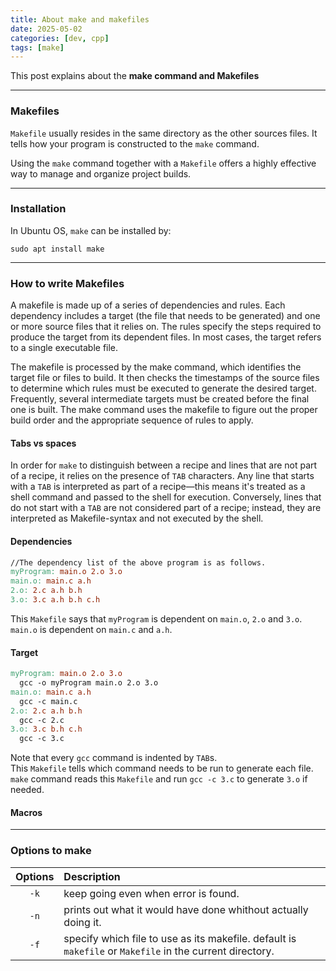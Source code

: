 ```yaml
---
title: About make and makefiles
date: 2025-05-02
categories: [dev, cpp]
tags: [make]
---
```


This post explains about the **make command and Makefiles**

-----------------------------------

### Makefiles

`Makefile` usually resides in the same directory as the other sources files. It tells how your program is constructed to the `make` command.

Using the `make` command together with a `Makefile` offers a highly effective way to manage and organize project builds.

-----------------------------------

### Installation

In Ubuntu OS, `make` can be installed by:

```shell
sudo apt install make
```

-----------------------------------

### How to write Makefiles

A makefile is made up of a series of dependencies and rules. Each dependency includes a target (the file that needs to be generated) and one or more source files that it relies on. The rules specify the steps required to produce the target from its dependent files. In most cases, the target refers to a single executable file.

The makefile is processed by the make command, which identifies the target file or files to build. It then checks the timestamps of the source files to determine which rules must be executed to generate the desired target. Frequently, several intermediate targets must be created before the final one is built. The make command uses the makefile to figure out the proper build order and the appropriate sequence of rules to apply.

#### Tabs vs spaces

In order for `make` to distinguish between a recipe and lines that are not part of a recipe, it relies on the presence of `TAB` characters.
Any line that starts with a `TAB` is interpreted as part of a recipe—this means it's treated as a shell command and passed to the shell for execution. 
Conversely, lines that do not start with a `TAB` are not considered part of a recipe; instead, they are interpreted as Makefile-syntax and not executed by the shell.

#### Dependencies

```Makefile
//The dependency list of the above program is as follows.
myProgram: main.o 2.o 3.o
main.o: main.c a.h
2.o: 2.c a.h b.h
3.o: 3.c a.h b.h c.h
```

This `Makefile` says that `myProgram` is dependent on `main.o`, `2.o` and `3.o`.
`main.o` is dependent on `main.c` and `a.h`.

#### Target

```Makefile
myProgram: main.o 2.o 3.o
  gcc -o myProgram main.o 2.o 3.o
main.o: main.c a.h
  gcc -c main.c
2.o: 2.c a.h b.h
  gcc -c 2.c
3.o: 3.c b.h c.h
  gcc -c 3.c
```
Note that every `gcc` command is indented by `TAB`s.  
This `Makefile` tells which command needs to be run to generate each file.  
`make` command reads this `Makefile` and run `gcc -c 3.c` to generate `3.o` if needed.  

#### Macros



-----------------------------------

### Options to make

| Options | Description                                                                                                |
| :-:     | :-                                                                                                         |
|`-k`     | keep going even when error is found.                                                                       |
|`-n`     | prints out what it would have done whithout actually doing it.                                             |
|`-f`     | specify which file to use as its makefile. default is `makefile` or `Makefile` in the current directory.   |



